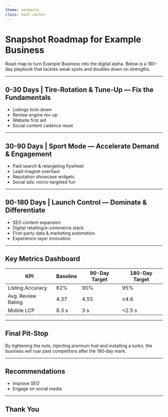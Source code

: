 ```yaml
---
theme: vendasta
class: text-center
---
```


# Snapshot Roadmap for Example Business

Road-map to turn Example Business into the digital alpha. Below is a 180-day playbook that tackles weak spots and doubles down on strengths.

---

## 0-30 Days | Tire-Rotation & Tune-Up — Fix the Fundamentals

- Listings lock-down
- Review engine rev-up
- Website first aid
- Social content cadence reset

---

## 30-90 Days | Sport Mode — Accelerate Demand & Engagement

- Paid search & retargeting flywheel
- Lead-magnet overhaul
- Reputation showcase widgets
- Social ads: micro-targeted fun

---

## 90-180 Days | Launch Control — Dominate & Differentiate

- SEO content expansion
- Digital retailing/e-commerce stack
- First-party data & marketing automation
- Experience-layer innovation

---

## Key Metrics Dashboard

| KPI | Baseline | 90-Day Target | 180-Day Target |
| --- | --- | --- | --- |
| Listing Accuracy | 62% | 90% | 95% |
| Avg. Review Rating | 4.37 | 4.55 | ≥4.6 |
| Mobile LCP | 8.3 s | 3 s | <2.5 s |

---

## Final Pit-Stop

By tightening the nuts, injecting premium fuel and installing a turbo, the business will roar past competitors after the 180‑day mark.

---

## Recommendations

- Improve SEO
- Engage on social media

---

## Thank You
